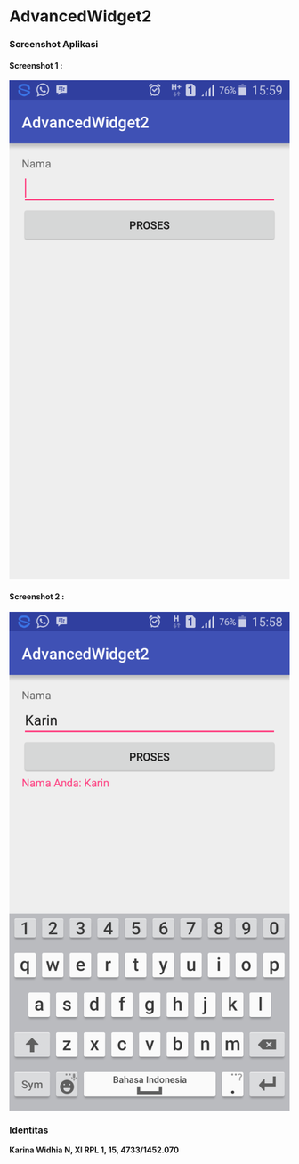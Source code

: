 # AdvancedWidget2

### Screenshot Aplikasi

#### Screenshot 1 :


![AdvancedWidget2.1](https://github.com/karinawidhia/AdvancedWidget2/blob/master/AdvancedWidget2.1.png)




#### Screenshot 2 :


![AdvancedWidget2.2](https://github.com/karinawidhia/AdvancedWidget2/blob/master/AdvancedWidget2.2.png)

### Identitas
**Karina Widhia N, XI RPL 1, 15, 4733/1452.070**
